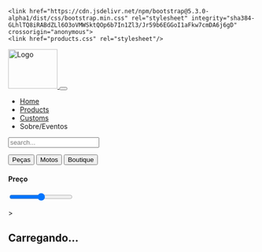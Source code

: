 <!DOCTYPE html>
<html lang="pt-br">
<head>
    <meta charset="UTF-8">
    <meta http-equiv="X-UA-Compatible" content="IE=edge">
    <meta name="viewport" content="width=device-width, initial-scale=1.0">
    <title></title>

    <link href="https://cdn.jsdelivr.net/npm/bootstrap@5.3.0-alpha1/dist/css/bootstrap.min.css" rel="stylesheet" integrity="sha384-GLhlTQ8iRABdZLl6O3oVMWSktQOp6b7In1Zl3/Jr59b6EGGoI1aFkw7cmDA6j6gD" crossorigin="anonymous">
    <link href="products.css" rel="stylesheet"/>
</head>
<body>
  <nav class="navbar navbar-expand-lg bg-white-tertiary border border-warning-2">
    <div class="container-fluid">
       <a class="navbar-brand" href="#">
        <img src="./Logo.PNG" alt="Logo" width="100rem" height="80rem" class="d-inline-block align-text-top">
      </a>
      <button class="navbar-toggler" type="button" data-bs-toggle="collapse" data-bs-target="#navbarNav" aria-controls="navbarNav" aria-expanded="false" aria-label="Toggle navigation">
        <span class="navbar-toggler-icon"></span>
      </button>
      <div class="collapse navbar-collapse justify-content-end" id="navbarNav">
        <ul class="navbar-nav">
          <li class="nav-item">
            <a class="nav-link active text-warning" aria-current="page" href="#">Home</a>
          </li>
          <li class="nav-item">
            <a class="nav-link text-warning" href="#">Products</a>
          </li>
          <li class="nav-item">
            <a class="nav-link text-warning" href="#">Customs</a>
          </li>
          <li class="nav-item">
            <a class="nav-link text-warning">Sobre/Eventos</a>
          </li>
        </ul>
      </div>
    </div>
  </nav>
  <section class="products">
    <div class="filters">
      <div class="filters-container">
        <form class="input-form">
          <input type="text" class="search-input" placeholder="search..."/>
        </form>
        <article class="prod">
          <button class="prod-btn">Peças</button>
          <button class="prod-btn">Motos</button>
          <button class="prod-btn">Boutique</button>
        </article>
        <h4>Preço</h4>
        <form class="price-form">
          <input
            type="range"
            class="price-filter"
            min="0"
            value="50"
            max="100"
          />
        </form>
        <p class="price-value"></p>
      </div>
    </div>
    <div class="products-container"></div>
  </section>>
  <div class="page-loading">
      <h2>Carregando...</h2>
  </div>
  <script src="https://cdn.jsdelivr.net/npm/bootstrap@5.3.0-alpha1/dist/js/bootstrap.bundle.min.js" integrity="sha384-w76AqPfDkMBDXo30jS1Sgez6pr3x5MlQ1ZAGC+nuZB+EYdgRZgiwxhTBTkF7CXvN" crossorigin="anonymous"></script>  
</body>
</html>
